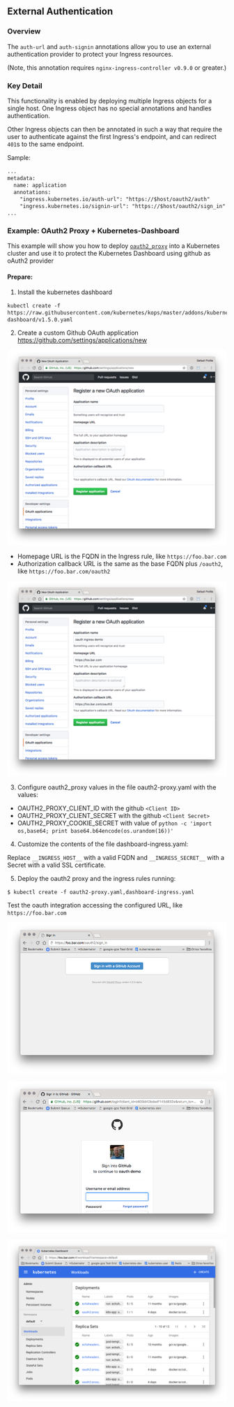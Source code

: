 ## External Authentication

### Overview

The `auth-url` and `auth-signin` annotations allow you to use an external
authentication provider to protect your Ingress resources.

(Note, this annotation requires `nginx-ingress-controller v0.9.0` or greater.)

### Key Detail

This functionality is enabled by deploying multiple Ingress objects for a single host.
One Ingress object has no special annotations and handles authentication.

Other Ingress objects can then be annotated in such a way that require the user to
authenticate against the first Ingress's endpoint, and can redirect `401`s to the
same endpoint.

Sample:

```
...
metadata:
  name: application
  annotations:
    "ingress.kubernetes.io/auth-url": "https://$host/oauth2/auth"
    "ingress.kubernetes.io/signin-url": "https://$host/oauth2/sign_in"
...
```

### Example: OAuth2 Proxy + Kubernetes-Dashboard

This example will show you how to deploy [`oauth2_proxy`](https://github.com/bitly/oauth2_proxy)
into a Kubernetes cluster and use it to protect the Kubernetes Dashboard using github as oAuth2 provider

#### Prepare:

1. Install the kubernetes dashboard

```console
kubectl create -f https://raw.githubusercontent.com/kubernetes/kops/master/addons/kubernetes-dashboard/v1.5.0.yaml
```

2. Create a custom Github OAuth application https://github.com/settings/applications/new

![Register OAuth2 Application](images/register-oauth-app.png)


- Homepage URL is the FQDN in the Ingress rule, like `https://foo.bar.com`
- Authorization callback URL is the same as the base FQDN plus `/oauth2`, like `https://foo.bar.com/oauth2`


![Register OAuth2 Application](images/register-oauth-app-2.png)


3. Configure oauth2_proxy values in the file oauth2-proxy.yaml with the values:

- OAUTH2_PROXY_CLIENT_ID with the github `<Client ID>`
- OAUTH2_PROXY_CLIENT_SECRET with the github `<Client Secret>`
- OAUTH2_PROXY_COOKIE_SECRET with value of `python -c 'import os,base64; print base64.b64encode(os.urandom(16))'`      

4. Customize the contents of the file dashboard-ingress.yaml:

Replace `__INGRESS_HOST__` with a valid FQDN and `__INGRESS_SECRET__` with a Secret with a valid SSL certificate.

5. Deploy the oauth2 proxy and the ingress rules running:
```console
$ kubectl create -f oauth2-proxy.yaml,dashboard-ingress.yaml
```

Test the oauth integration accessing the configured URL, like `https://foo.bar.com`


![Register OAuth2 Application](images/github-auth.png)

![Github authentication](images/oauth-login.png)

![Kubernetes dashboard](images/dashboard.png)

